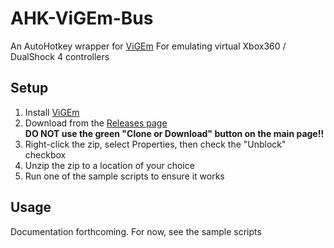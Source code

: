 # AHK-ViGEm-Bus

An AutoHotkey wrapper for [ViGEm](https://github.com/ViGEm/ViGEmBus/releases) 
For emulating virtual Xbox360 / DualShock 4 controllers

## Setup
1. Install [ViGEm](https://github.com/ViGEm/ViGEmBus/releases)
1. Download from the [Releases page](https://github.com/evilC/AHK-ViGEm-Bus/releases)  
**DO NOT use the green "Clone or Download" button on the main page!!**
1. Right-click the zip, select Properties, then check the "Unblock" checkbox
1. Unzip the zip to a location of your choice
1. Run one of the sample scripts to ensure it works

## Usage
Documentation forthcoming. For now, see the sample scripts
